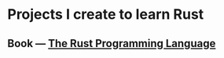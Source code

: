 # Projects I create to learn Rust

## Book — [The Rust Programming Language](https://doc.rust-lang.org/stable/book/)
